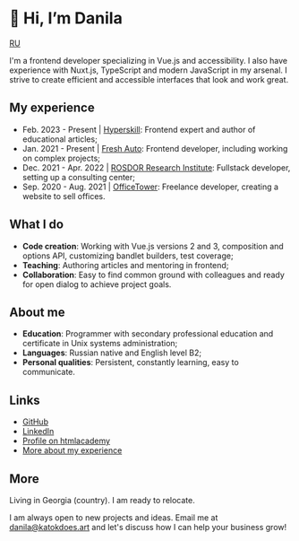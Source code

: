 # 👋 Hi, I’m Danila

[RU](https://katokdoes.art/ru)

I'm a frontend developer specializing in Vue.js and accessibility. I also have experience with Nuxt.js, TypeScript and modern JavaScript in my arsenal. I strive to create efficient and accessible interfaces that look and work great.

## My experience

- Feb. 2023 - Present		| [Hyperskill](https://hyperskill.org/): Frontend expert and author of educational articles;
- Jan. 2021 - Present   | [Fresh Auto](https://freshauto.ru/): Frontend developer, including working on complex projects;
- Dec. 2021 - Apr. 2022 | [ROSDOR Research Institute](https://consult.rosdorspk.ru/): Fullstack developer, setting up a consulting center;
- Sep. 2020 - Aug. 2021 | [OfficeTower](https://officetower.ru/): Freelance developer, creating a website to sell offices.

## What I do

- **Code creation**: Working with Vue.js versions 2 and 3, composition and options API, customizing bandlet builders, test coverage;
- **Teaching**: Authoring articles and mentoring in frontend;
- **Collaboration**: Easy to find common ground with colleagues and ready for open dialog to achieve project goals.

## About me

- **Education**: Programmer with secondary professional education and certificate in Unix systems administration;
- **Languages**: Russian native and English level B2;
- **Personal qualities**: Persistent, constantly learning, easy to communicate.

## Links

- [GitHub](https://github.com/katokdoescode)
- [LinkedIn](https://www.linkedin.com/in/bdanila/)
- [Profile on htmlacademy](https://htmlacademy.ru/profile/katok)
- [More about my experience](https://katokdoes.art/experience)

## More

Living in Georgia (country). I am ready to relocate.

I am always open to new projects and ideas. Email me at [danila@katokdoes.art](mailto:danila@katokdoes.art) and let's discuss how I can help your business grow!
